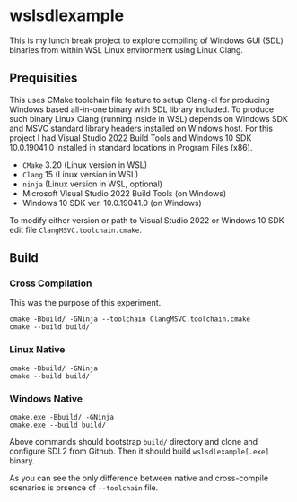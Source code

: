 # wslsdlexample
This is my lunch break project to explore compiling of Windows GUI (SDL)
binaries from within WSL Linux environment using Linux Clang.

## Prequisities
This uses CMake toolchain file feature to setup Clang-cl for producing Windows
based all-in-one binary with SDL library included. To produce such binary Linux
Clang (running inside in WSL) depends on Windows SDK and MSVC standard library
headers installed on Windows host. For this project I had Visual Studio 2022 
Build Tools and Windows 10 SDK 10.0.19041.0 installed in standard locations in
Program Files (x86).

* `CMake` 3.20 (Linux version in WSL)
* `Clang` 15 (Linux version in WSL)
* `ninja` (Linux version in WSL, optional)
* Microsoft Visual Studio 2022 Build Tools (on Windows)
* Windows 10 SDK ver. 10.0.19041.0 (on Windows)

To modify either version or path to Visual Studio 2022 or Windows 10 SDK edit
file `ClangMSVC.toolchain.cmake`.

## Build
### Cross Compilation
This was the purpose of this experiment.
``` shell
cmake -Bbuild/ -GNinja --toolchain ClangMSVC.toolchain.cmake
cmake --build build/
```

### Linux Native
```shell
cmake -Bbuild/ -GNinja
cmake --build build/
```

### Windows Native
```shell
cmake.exe -Bbuild/ -GNinja
cmake.exe --build build/
```

Above commands should bootstrap `build/` directory and clone and configure SDL2
from Github. Then it should build `wslsdlexample[.exe]` binary.

As you can see the only difference between native and cross-compile scenarios
is prsence of `--toolchain` file.
